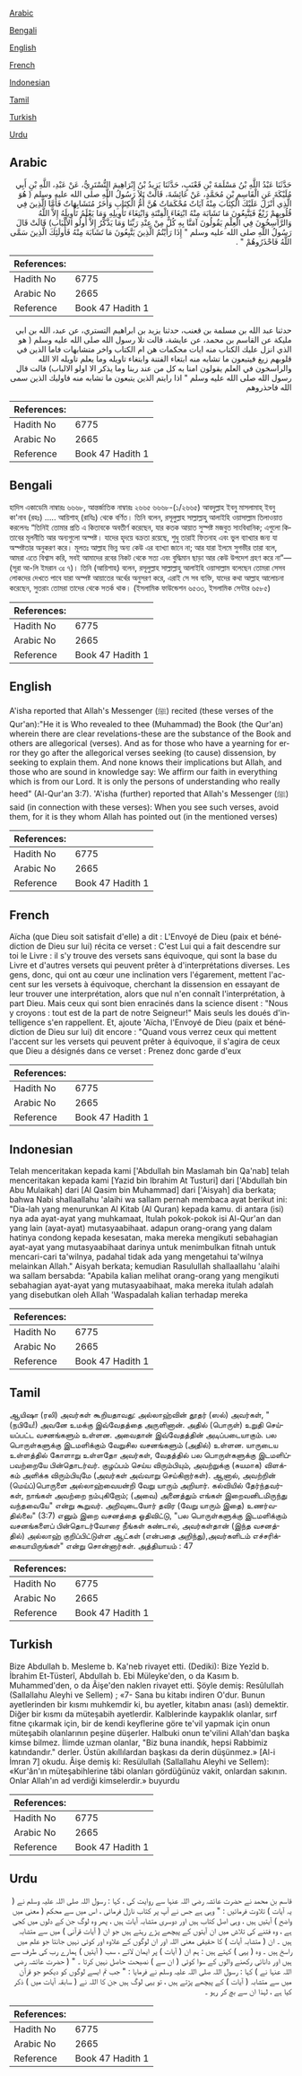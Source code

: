 [Arabic](#arabic)

[Bengali](#bengali)

[English](#english)

[French](#french)

[Indonesian](#indonesian)

[Tamil](#tamil)

[Turkish](#turkish)

[Urdu](#urdu)

## Arabic


<div dir="rtl" lang="ar" style={{fontSize:'larger',backgroundColor:'#f8f9fa',padding:20}}>
حَدَّثَنَا عَبْدُ اللَّهِ بْنُ مَسْلَمَةَ بْنِ قَعْنَبٍ، حَدَّثَنَا يَزِيدُ بْنُ إِبْرَاهِيمَ التُّسْتَرِيُّ، عَنْ عَبْدِ، اللَّهِ بْنِ أَبِي مُلَيْكَةَ عَنِ الْقَاسِمِ بْنِ مُحَمَّدٍ، عَنْ عَائِشَةَ، قَالَتْ تَلاَ رَسُولُ اللَّهِ صلى الله عليه وسلم ‏(‏ هُوَ الَّذِي أَنْزَلَ عَلَيْكَ الْكِتَابَ مِنْهُ آيَاتٌ مُحْكَمَاتٌ هُنَّ أُمُّ الْكِتَابِ وَأُخَرُ مُتَشَابِهَاتٌ فَأَمَّا الَّذِينَ فِي قُلُوبِهِمْ زَيْغٌ فَيَتَّبِعُونَ مَا تَشَابَهَ مِنْهُ ابْتِغَاءَ الْفِتْنَةِ وَابْتِغَاءَ تَأْوِيلِهِ وَمَا يَعْلَمُ تَأْوِيلَهُ إِلاَّ اللَّهُ وَالرَّاسِخُونَ فِي الْعِلْمِ يَقُولُونَ آمَنَّا بِهِ كُلٌّ مِنْ عِنْدِ رَبِّنَا وَمَا يَذَّكَّرُ إِلاَّ أُولُو الأَلْبَابِ‏)‏ قَالَتْ قَالَ رَسُولُ اللَّهِ صلى الله عليه وسلم ‏"‏ إِذَا رَأَيْتُمُ الَّذِينَ يَتَّبِعُونَ مَا تَشَابَهَ مِنْهُ فَأُولَئِكَ الَّذِينَ سَمَّى اللَّهُ فَاحْذَرُوهُمْ ‏"‏ ‏.‏
</div>
<div style={{backgroundColor:'#f8f9fa',padding:20, marginBottom: 10}}><table> <thead> <tr> <th>References:</th> <th></th> </tr> </thead> <tbody><tr><td>Hadith No</td><td>6775</td></tr><tr><td>Arabic No</td><td>2665</td></tr><tr><td>Reference</td><td>Book 47 Hadith 1</td></tr></tbody></table></div>


<div dir="rtl" lang="ar" style={{fontSize:'larger',backgroundColor:'#f8f9fa',padding:20}}>
حدثنا عبد الله بن مسلمة بن قعنب، حدثنا يزيد بن ابراهيم التستري، عن عبد، الله بن ابي مليكة عن القاسم بن محمد، عن عايشة، قالت تلا رسول الله صلى الله عليه وسلم ( هو الذي انزل عليك الكتاب منه ايات محكمات هن ام الكتاب واخر متشابهات فاما الذين في قلوبهم زيغ فيتبعون ما تشابه منه ابتغاء الفتنة وابتغاء تاويله وما يعلم تاويله الا الله والراسخون في العلم يقولون امنا به كل من عند ربنا وما يذكر الا اولو الالباب) قالت قال رسول الله صلى الله عليه وسلم " اذا رايتم الذين يتبعون ما تشابه منه فاوليك الذين سمى الله فاحذروهم
</div>
<div style={{backgroundColor:'#f8f9fa',padding:20, marginBottom: 10}}><table> <thead> <tr> <th>References:</th> <th></th> </tr> </thead> <tbody><tr><td>Hadith No</td><td>6775</td></tr><tr><td>Arabic No</td><td>2665</td></tr><tr><td>Reference</td><td>Book 47 Hadith 1</td></tr></tbody></table></div>

## Bengali


<div dir="ltr" lang="bn" style={{fontSize:'larger',backgroundColor:'#f8f9fa',padding:20}}>
হাদিস একাডেমি নাম্বারঃ ৬৬৬৮, আন্তর্জাতিক নাম্বারঃ ২৬৬৫ ৬৬৬৮-(১/২৬৬৫) আবদুল্লাহ ইবনু মাসলামাহ্ ইবনু কা'নাব (রহঃ) ..... আয়িশাহ্ (রাযিঃ) থেকে বর্ণিত। তিনি বলেন, রসূলুল্লাহ সাল্লাল্লাহু আলাইহি ওয়াসাল্লাম তিলাওয়াত করলেনঃ “তিনিই তোমার প্রতি এ কিতাবকে অবতীর্ণ করেছেন, যার কতক আয়াত সুস্পষ্ট মজবুত সাংবিধানিক; এগুলো কিতাবের মূলনীতি আর অন্যগুলো অস্পষ্ট। যাদের হৃদয়ে বক্রতা রয়েছে, শুধু তারাই ফিতনাহ এবং ভুল ব্যাখ্যার জন্য যা অস্পষ্টতার অনুকরণ করে। মূলতঃ আল্লাহ ভিন্ন অন্য কেউ এর ব্যাখ্যা জানে না; আর যারা ইলমে সুগভীর তারা বলে, আমরা এতে বিশ্বাস করি, সবই আমাদের রবের নিকট থেকে সত্য এবং বুদ্ধিমান ছাড়া আর কেউ উপদেশ গ্রহণ করে না”— (সূরা আ-লি ইমরান ৩ঃ ৭)। তিনি (আয়িশাহ) বলেন, রসূলুল্লাহ সাল্লাল্লাহু আলাইহি ওয়াসাল্লাম বলেছেন তোমরা সেসব লোকদের দেখতে পাবে যারা অস্পষ্ট আয়াতের অর্থের অনুসরণ করে, এরাই সে সব ব্যক্তি, যাদের কথা আল্লাহ আলোচনা করেছেন, সুতরাং তোমরা তাদের থেকে সতর্ক থাক। (ইসলামিক ফাউন্ডেশন ৬৫৩৩, ইসলামিক সেন্টার ৬৫৮৫)
</div>
<div style={{backgroundColor:'#f8f9fa',padding:20, marginBottom: 10}}><table> <thead> <tr> <th>References:</th> <th></th> </tr> </thead> <tbody><tr><td>Hadith No</td><td>6775</td></tr><tr><td>Arabic No</td><td>2665</td></tr><tr><td>Reference</td><td>Book 47 Hadith 1</td></tr></tbody></table></div>

## English


<div dir="ltr" lang="en" style={{fontSize:'larger',backgroundColor:'#f8f9fa',padding:20}}>
A'isha reported that Allah's Messenger (ﷺ) recited (these verses of the Qur'an):"He it is Who revealed to thee (Muhammad) the Book (the Qur'an) wherein there are clear revelations-these are the substance of the Book and others are allegorical (verses). And as for those who have a yearning for error they go after the allegorical verses seeking (to cause) dissension, by seeking to explain them. And none knows their implications but Allah, and those who are sound in knowledge say: We affirm our faith in everything which is from our Lord. It is only the persons of understanding who really heed" (Al-Qur'an 3:7). 'A'isha (further) reported that Allah's Messenger (ﷺ) said (in connection with these verses): When you see such verses, avoid them, for it is they whom Allah has pointed out (in the mentioned verses)
</div>
<div style={{backgroundColor:'#f8f9fa',padding:20, marginBottom: 10}}><table> <thead> <tr> <th>References:</th> <th></th> </tr> </thead> <tbody><tr><td>Hadith No</td><td>6775</td></tr><tr><td>Arabic No</td><td>2665</td></tr><tr><td>Reference</td><td>Book 47 Hadith 1</td></tr></tbody></table></div>

## French


<div dir="ltr" lang="fr" style={{fontSize:'larger',backgroundColor:'#f8f9fa',padding:20}}>
Aïcha (que Dieu soit satisfait d'elle) a dit : L'Envoyé de Dieu (paix et bénédiction de Dieu sur lui) récita ce verset : C'est Lui qui a fait descendre sur toi le Livre : il s'y trouve des versets sans équivoque, qui sont la base du Livre et d'autres versets qui peuvent prêter à d'interprétations diverses. Les gens, donc, qui ont au cœur une inclination vers l'égarement, mettent l'accent sur les versets à équivoque, cherchant la dissension en essayant de leur trouver une interprétation, alors que nul n'en connaît l'interprétation, à part Dieu. Mais ceux qui sont bien enracinés dans la science disent : "Nous y croyons : tout est de la part de notre Seigneur!" Mais seuls les doués d'intelligence s'en rappellent. Et, ajoute 'Aïcha, l'Envoyé de Dieu (paix et bénédiction de Dieu sur lui) dit encore : "Quand vous verrez ceux qui mettent l'accent sur les versets qui peuvent prêter à équivoque, il s'agira de ceux que Dieu a désignés dans ce verset : Prenez donc garde d'eux
</div>
<div style={{backgroundColor:'#f8f9fa',padding:20, marginBottom: 10}}><table> <thead> <tr> <th>References:</th> <th></th> </tr> </thead> <tbody><tr><td>Hadith No</td><td>6775</td></tr><tr><td>Arabic No</td><td>2665</td></tr><tr><td>Reference</td><td>Book 47 Hadith 1</td></tr></tbody></table></div>

## Indonesian


<div dir="ltr" lang="id" style={{fontSize:'larger',backgroundColor:'#f8f9fa',padding:20}}>
Telah menceritakan kepada kami ['Abdullah bin Maslamah bin Qa'nab] telah menceritakan kepada kami [Yazid bin Ibrahim At Tusturi] dari ['Abdullah bin Abu Mulaikah] dari [Al Qasim bin Muhammad] dari ['Aisyah] dia berkata; bahwa Nabi shallaallahu 'alaihi wa sallam pernah membaca ayat berikut ini: "Dia-lah yang menurunkan Al Kitab (Al Quran) kepada kamu. di antara (isi) nya ada ayat-ayat yang muhkamaat, Itulah pokok-pokok isi Al-Qur'an dan yang lain (ayat-ayat) mutasyaabihaat. adapun orang-orang yang dalam hatinya condong kepada kesesatan, maka mereka mengikuti sebahagian ayat-ayat yang mutasyaabihaat darinya untuk menimbulkan fitnah untuk mencari-cari ta'wilnya, padahal tidak ada yang mengetahui ta'wilnya melainkan Allah." Aisyah berkata; kemudian Rasulullah shallaallahu 'alaihi wa sallam bersabda: "Apabila kalian melihat orang-orang yang mengikuti sebahagian ayat-ayat yang mutasyaabihaat, maka mereka itulah adalah yang disebutkan oleh Allah 'Waspadalah kalian terhadap mereka
</div>
<div style={{backgroundColor:'#f8f9fa',padding:20, marginBottom: 10}}><table> <thead> <tr> <th>References:</th> <th></th> </tr> </thead> <tbody><tr><td>Hadith No</td><td>6775</td></tr><tr><td>Arabic No</td><td>2665</td></tr><tr><td>Reference</td><td>Book 47 Hadith 1</td></tr></tbody></table></div>

## Tamil


<div dir="ltr" lang="ta" style={{fontSize:'larger',backgroundColor:'#f8f9fa',padding:20}}>
ஆயிஷா (ரலி) அவர்கள் கூறியதாவது: அல்லாஹ்வின் தூதர் (ஸல்) அவர்கள், "(நபியே!) அவனே உமக்கு இவ்வேதத்தை அருளினான். அதில் (பொருள்) உறுதி செய்யப்பட்ட வசனங்களும் உள்ளன. அவைதான் இவ்வேதத்தின் அடிப்படையாகும். பல பொருள்களுக்கு இடமளிக்கும் வேறுசில வசனங்களும் (அதில்) உள்ளன. யாருடைய உள்ளத்தில் கோளாறு உள்ளதோ அவர்கள், வேதத்தில் பல பொருள்களுக்கு இடமளிப்பவற்றையே பின்தொடர்வர். குழப்பம் செய்ய விரும்பியும், அவற்றுக்கு (சுயமாக) விளக்கம் அளிக்க விரும்பியுமே (அவர்கள் அவ்வாறு செய்கிறார்கள்). ஆனால், அவற்றின் (மெய்ப்)பொருளை அல்லாஹ்வையன்றி வேறு யாரும் அறியார். கல்வியில் தேர்ந்தவர்கள், நாங்கள் அவற்றை நம்புகிறோம்; (அவை) அனைத்தும் எங்கள் இறைவனிடமிருந்து வந்தவையே" என்று கூறுவர். அறிவுடையோர் தவிர (வேறு யாரும் இதை) உணர்வதில்லை" (3:7) எனும் இறை வசனத்தை ஓதிவிட்டு, "பல பொருள்களுக்கு இடமளிக்கும் வசனங்களைப் பின்தொடர்வோரை நீங்கள் கண்டால், அவர்கள்தான் (இந்த வசனத்தில்) அல்லாஹ் குறிப்பிட்டுள்ள ஆட்கள் (என்பதை அறிந்து),அவர்களிடம் எச்சரிக்கையாயிருங்கள்" என்று சொன்னார்கள். அத்தியாயம் : 47
</div>
<div style={{backgroundColor:'#f8f9fa',padding:20, marginBottom: 10}}><table> <thead> <tr> <th>References:</th> <th></th> </tr> </thead> <tbody><tr><td>Hadith No</td><td>6775</td></tr><tr><td>Arabic No</td><td>2665</td></tr><tr><td>Reference</td><td>Book 47 Hadith 1</td></tr></tbody></table></div>

## Turkish


<div dir="ltr" lang="tr" style={{fontSize:'larger',backgroundColor:'#f8f9fa',padding:20}}>
Bize Abdullah b. Mesleme b. Ka'neb rivayet etti. (Dediki): Bize Yezîd b. İbrahim Et-Tüsterî, Abdullah b. Ebi Müleyke'den, o da Kasım b. Muhammed'den, o da Âişe'den naklen rivayet etti. Şöyle demiş: Resûlullah (Sallallahu Aleyhi ve Sellem) ; «7- Sana bu kitabı indiren O'dur. Bunun ayetlerinden bir kısmı muhkemdir ki, bu ayetler, kitabın anası (aslı) demektir. Diğer bir kısmı da müteşabih ayetlerdir. Kalblerinde kaypaklık olanlar, sırf fitne çıkarmak için, bir de kendi keyflerine göre te'vil yapmak için onun müteşabih olanlarının peşine düşerler. Halbuki onun te'vilini Allah'dan başka kimse bilmez. İlimde uzman olanlar, "Biz buna inandık, hepsi Rabbimiz katındandır." derler. Üstün akıllılardan başkası da derin düşünmez.» [Al-i İmran 7] okudu. Âişe demiş ki: Resülullah (Sallallahu Aleyhi ve Sellem): «Kur'ân'ın müteşabihlerine tâbi olanları gördüğünüz vakit, onlardan sakının. Onlar Allah'ın ad verdiği kimselerdir.» buyurdu
</div>
<div style={{backgroundColor:'#f8f9fa',padding:20, marginBottom: 10}}><table> <thead> <tr> <th>References:</th> <th></th> </tr> </thead> <tbody><tr><td>Hadith No</td><td>6775</td></tr><tr><td>Arabic No</td><td>2665</td></tr><tr><td>Reference</td><td>Book 47 Hadith 1</td></tr></tbody></table></div>

## Urdu


<div dir="rtl" lang="ur" style={{fontSize:'larger',backgroundColor:'#f8f9fa',padding:20}}>
قاسم بن محمد نے حضرت عائشہ رضی اللہ عنہا سے روایت کی ، کہا : رسول اللہ صلی اللہ علیہ وسلم نے ( یہ آیات ) تلاوت فرمائیں : " وہی ہے جس نے آپ پر کتاب نازل فرمائی ، اس میں سے محکم ( معنی میں واضح ) آیتیں ہیں ، وہی اصل کتاب ہیں اور دوسری متشابہ آیات ہیں ، پھر وہ لوگ جن کے دلوں میں کجی ہے ، وہ فتنے کی تلاش میں ان آیتوں کے پیچھے پڑے رہتے ہیں جو ان ( آیات قرآنی ) میں سے متشابہ ہیں ۔ ان ( متشابہ آیات ) کا حقیقی معنی اللہ اور ان لوگوں کے علاوہ اور کوئی نہیں جانتا جو علم میں راسخ ہیں ۔ وہ ( یہی ) کہتے ہیں : ہم ان ( آیات ) پر ایمان لائے ، سب ( آیتیں ) ہمارے رب کی طرف سے ہیں اور دانائی رکھنے والوں کے سوا کوئی ( ان سے ) نصیحت حاصل نہیں کرتا ۔ " ( حضرت عائشہ رضی اللہ عنہا نے ) کہا : رسول اللہ صلی اللہ علیہ وسلم نے فرمایا : " جب تم ایسے لوگوں کو دیکھو جو قرآن میں سے متشابہ ( آیات ) کے پیچھے پڑتے ہیں ، تو یہی لوگ ہیں جن کا اللہ نے ( سابقہ آیات میں ) ذکر کیا ہے ، لہذا ان سے بچ کر رہو ۔
</div>
<div style={{backgroundColor:'#f8f9fa',padding:20, marginBottom: 10}}><table> <thead> <tr> <th>References:</th> <th></th> </tr> </thead> <tbody><tr><td>Hadith No</td><td>6775</td></tr><tr><td>Arabic No</td><td>2665</td></tr><tr><td>Reference</td><td>Book 47 Hadith 1</td></tr></tbody></table></div>